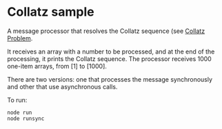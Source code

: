 # Collatz sample

A message processor that resolves the Collatz sequence 
(see [Collatz Problem](http://mathworld.wolfram.com/CollatzProblem.html).

It receives an array with a number to be processed, and at the end of the processing, it prints the Collatz sequence.
The processor receives 1000 one-item arrays, from [1] to [1000].

There are two versions: one that processes the message synchronously and other that use asynchronous calls.

To run:
```
node run
node runsync
```


